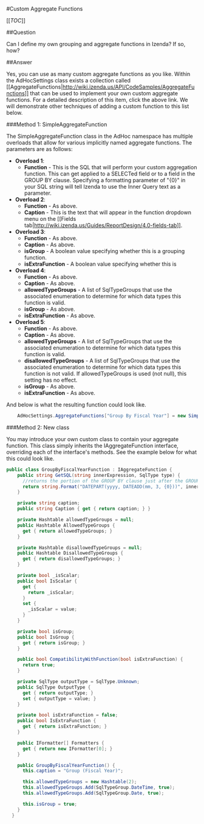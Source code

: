#Custom Aggregate Functions

[[_TOC_]]

##Question

Can I define my own grouping and aggregate functions in Izenda? If so, how?

##Answer

Yes, you can use as many custom aggregate functions as you like. Within the AdHocSettings class exists a collection called [[AggregateFunctions|http://wiki.izenda.us/API/CodeSamples/AggregateFunctions]] that can be used to implement your own custom aggregate functions. For a detailed description of this item, click the above link. We will demonstrate other techniques of adding a custom function to this list below.

###Method 1: SimpleAggregateFunction

The SimpleAggregateFunction class in the AdHoc namespace has multiple overloads that allow for various implicitly named aggregate functions. The parameters are as follows:

* **Overload 1**:
  * **Function** - This is the SQL that will perform your custom aggregation function. This can get applied to a SELECTed field or to a field in the GROUP BY clause. Specifying a formatting parameter of "{0}" in your SQL string will tell Izenda to use the Inner Query text as a parameter.
* **Overload 2**:
  * **Function** - As above.
  * **Caption** - This is the text that will appear in the function dropdown menu on the [[Fields tab|http://wiki.izenda.us/Guides/ReportDesign/4.0-fields-tab]].
* **Overload 3**:
  * **Function** - As above.
  * **Caption** - As above.
  * **isGroup** - A boolean value specifying whether this is a grouping function. 
  * **isExtraFunction** - A boolean value specifying whether this is 
* **Overload 4**:
  * **Function** - As above.
  * **Caption** - As above.
  * **allowedTypeGroups** - A list of SqlTypeGroups that use the associated enumeration to determine for which data types this function is valid.
  * **isGroup** - As above.
  * **isExtraFunction** - As above.
* **Overload 5**:
  * **Function** - As above.
  * **Caption** - As above.
  * **allowedTypeGroups** - A list of SqlTypeGroups that use the associated enumeration to determine for which data types this function is valid.
  * **disallowedTypeGroups** - A list of SqlTypeGroups that use the associated enumeration to determine for which data types this function is not valid. If allowedTypeGroups is used (not null), this setting has no effect.
  * **isGroup** - As above.
  * **isExtraFunction** - As above.

And below is what the resulting function could look like.

```csharp
    AdHocSettings.AggregateFunctions["Group By Fiscal Year"] = new SimpleAggregateFunction("DATEPART(yyyy, DATEADD(mm, 3, {0}))", "Group (Fiscal Year)", new SqlTypeGroup[] { SqlTypeGroup.Date, SqlTypeGroup.DateTime }, true, true);
```

###Method 2: New class

You may introduce your own custom class to contain your aggregate function. This class simply inherits the IAggregateFunction interface, overriding each of the interface's methods. See the example below for what this could look like.

```csharp
public class GroupByFiscalYearFunction : IAggregateFunction {
    public string GetSQL(string innerExpression, SqlType type) {
      //returns the portion of the GROUP BY clause just after the GROUP BY keyword and wraps around the respective field selected in the fields dropdown list.
      return string.Format("DATEPART(yyyy, DATEADD(mm, 3, {0}))", innerExpression);
    }

    private string caption;
    public string Caption { get { return caption; } }

    private Hashtable allowedTypeGroups = null;
    public Hashtable AllowedTypeGroups {
      get { return allowedTypeGroups; }
    }

    private Hashtable disallowedTypeGroups = null;
    public Hashtable DisallowedTypeGroups {
      get { return disallowedTypeGroups; }
    }

    private bool _isScalar;
    public bool IsScalar {
      get {
        return _isScalar;
      }
      set {
        _isScalar = value;
      }
    }

    private bool isGroup;
    public bool IsGroup {
      get { return isGroup; }
    }

    public bool CompatibilityWithFunction(bool isExtraFunction) {
      return true;
    }

    private SqlType outputType = SqlType.Unknown;
    public SqlType OutputType {
      get { return outputType; }
      set { outputType = value; }
    }

    private bool isExtraFunction = false;
    public bool IsExtraFunction {
      get { return isExtraFunction; }
    }

    public IFormatter[] Formatters {
      get { return new IFormatter[0]; }
    }

    public GroupByFiscalYearFunction() {
      this.caption = "Group (Fiscal Year)";

      this.allowedTypeGroups = new Hashtable(2);
      this.allowedTypeGroups.Add(SqlTypeGroup.DateTime, true);
      this.allowedTypeGroups.Add(SqlTypeGroup.Date, true);

      this.isGroup = true;
    }
  }
```